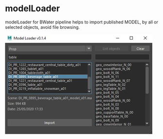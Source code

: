# modelLoader
modelLoader for BWater pipeline helps to import published MODEL, by all or selected objects, avoid file browsing.

<img src="https://github.com/AlbertoGZ-dev/modelLoader/blob/master/documentation/modelLoader.JPG"></img>
